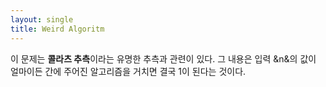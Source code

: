 ```yaml
---
layout: single
title: Weird Algoritm
---
```


이 문제는 **콜라츠 추측**이라는 유명한 추측과 관련이 있다. 그 내용은 입력 &n&의 값이 얼마이든 간에 주어진 알고리즘을 거치면 결국 1이 된다는 것이다.


